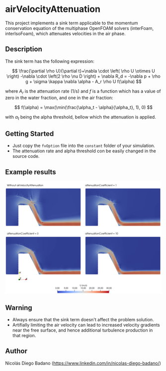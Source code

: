 # airVelocityAttenuation

This project implements a sink term applicable to the momentum conservation equation of the multiphase OpenFOAM solvers (interFoam, interIsoFoam), which attenuates velocities in the air phase.

## Description

The sink term has the following expression:

$$
\frac{\partial \rho U}{\partial t}+\nabla \cdot \left( \rho U \otimes U \right) -\nabla \cdot \left(2 \rho \nu D \right) + \nabla R_d = -\nabla p + \rho g + \sigma \kappa \nabla \alpha - A_r \rho U  f(\alpha)
$$

where $A_r$ is the attenuation rate (1/s) and $f$ is a function which has a value of zero in the water fraction, and one in the air fraction:

$$
f(\alpha) = \max(\min(\frac{\alpha_t - \alpha}{\alpha_t}, 1), 0)
$$

with $\alpha_t$ being the alpha threshold, bellow which the attenuation is applied.

## Getting Started

* Just copy the `fvOption` file into the `constant` folder of your simulation.
* The attenuation rate and alpha threshold con be easily changed in the source code.

## Example results

![example](https://github.com/esteldunedain/airVelocityAttenuation/blob/master/images/exampleWeir.png?raw=true)

## Warning

* Always ensure that the sink term doesn't affect the problem solution.
* Artifially limiting the air velocity can lead to increased velocity gradients near the free surface, and hence additional turbulence production in that region.

## Author

Nicolás Diego Badano (https://www.linkedin.com/in/nicolas-diego-badano/)
